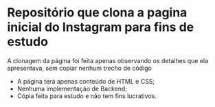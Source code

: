 # Repositório que clona a pagina inicial do Instagram para fins de estudo 

A clonagem da página foi feita apenas observando os detalhes que ela apresentava, sem copiar nenhum trecho de código 

- A página terá apenas conteúdo de HTML e CSS;
- Nenhuma implementação de Backend;
- Cópia feita para estudo e não tem fins lucrativos.